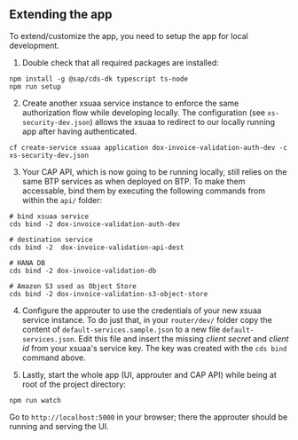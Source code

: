 ## Extending the app
To extend/customize the app, you need to setup the app for local development.

1. Double check that all required packages are installed:

```
npm install -g @sap/cds-dk typescript ts-node
npm run setup
```

2. Create another xsuaa service instance to enforce the same authorization flow while developing locally. The configuration (see `xs-security-dev.json`)
allows the xsuaa to redirect to our locally running app after having authenticated.

```
cf create-service xsuaa application dox-invoice-validation-auth-dev -c xs-security-dev.json
```

3. Your CAP API, which is now going to be running locally, still relies on the same BTP services as when deployed on BTP. To make them accessable,
bind them by executing the following commands from within the `api/` folder:

```
# bind xsuaa service
cds bind -2 dox-invoice-validation-auth-dev

# destination service
cds bind -2  dox-invoice-validation-api-dest

# HANA DB
cds bind -2 dox-invoice-validation-db

# Amazon S3 used as Object Store
cds bind -2 dox-invoice-validation-s3-object-store
```

4. Configure the approuter to use the credentials of your new xsuaa service instance. To do just that, in your `router/dev/` folder
copy the content of `default-services.sample.json` to a new file `default-services.json`. Edit this file and insert the missing _client secret_
and _client id_ from your xsuaa's service key. The key was created with the `cds bind` command above.

5. Lastly, start the whole app (UI, approuter and CAP API) while being at root of the project directory:

```
npm run watch
```

Go to `http://localhost:5000` in your browser; there the approuter should be running and serving the UI.